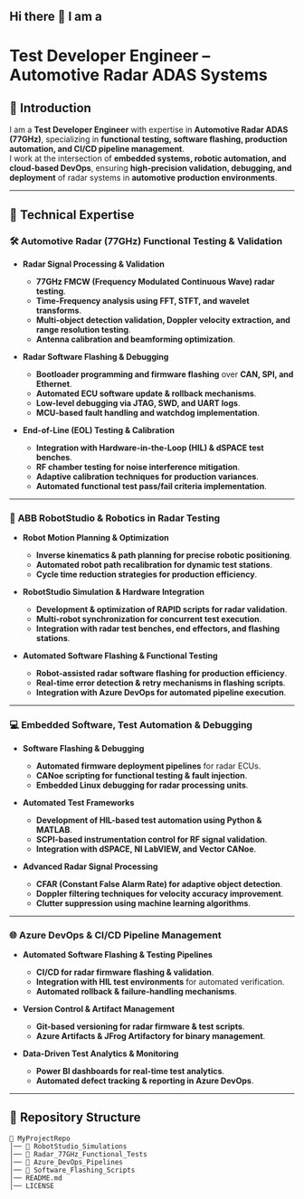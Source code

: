 ## Hi there 👋 I am a
# **Test Developer Engineer – Automotive Radar ADAS Systems**  

## 🚗 **Introduction**  
I am a **Test Developer Engineer** with expertise in **Automotive Radar ADAS (77GHz)**, specializing in **functional testing, software flashing, production automation, and CI/CD pipeline management**.  
I work at the intersection of **embedded systems, robotic automation, and cloud-based DevOps**, ensuring **high-precision validation, debugging, and deployment** of radar systems in **automotive production environments**.  

---

## 🔹 **Technical Expertise**  

### 🛠 **Automotive Radar (77GHz) Functional Testing & Validation**  
- **Radar Signal Processing & Validation**  
  - **77GHz FMCW (Frequency Modulated Continuous Wave) radar testing**.  
  - **Time-Frequency analysis using FFT, STFT, and wavelet transforms**.  
  - **Multi-object detection validation, Doppler velocity extraction, and range resolution testing**.  
  - **Antenna calibration and beamforming optimization**.  

- **Radar Software Flashing & Debugging**  
  - **Bootloader programming and firmware flashing** over **CAN, SPI, and Ethernet**.  
  - **Automated ECU software update & rollback mechanisms**.  
  - **Low-level debugging via JTAG, SWD, and UART logs**.  
  - **MCU-based fault handling and watchdog implementation**.  

- **End-of-Line (EOL) Testing & Calibration**  
  - **Integration with Hardware-in-the-Loop (HIL) & dSPACE test benches**.  
  - **RF chamber testing for noise interference mitigation**.  
  - **Adaptive calibration techniques for production variances**.  
  - **Automated functional test pass/fail criteria implementation**.  

---

### 🤖 **ABB RobotStudio & Robotics in Radar Testing**  
- **Robot Motion Planning & Optimization**  
  - **Inverse kinematics & path planning for precise robotic positioning**.  
  - **Automated robot path recalibration for dynamic test stations**.  
  - **Cycle time reduction strategies for production efficiency**.  

- **RobotStudio Simulation & Hardware Integration**  
  - **Development & optimization of RAPID scripts for radar validation**.  
  - **Multi-robot synchronization for concurrent test execution**.  
  - **Integration with radar test benches, end effectors, and flashing stations**.  

- **Automated Software Flashing & Functional Testing**  
  - **Robot-assisted radar software flashing for production efficiency**.  
  - **Real-time error detection & retry mechanisms in flashing scripts**.  
  - **Integration with Azure DevOps for automated pipeline execution**.  

---

### 💻 **Embedded Software, Test Automation & Debugging**  
- **Software Flashing & Debugging**  
  - **Automated firmware deployment pipelines** for radar ECUs.  
  - **CANoe scripting for functional testing & fault injection**.  
  - **Embedded Linux debugging for radar processing units**.  

- **Automated Test Frameworks**  
  - **Development of HIL-based test automation using Python & MATLAB**.  
  - **SCPI-based instrumentation control for RF signal validation**.  
  - **Integration with dSPACE, NI LabVIEW, and Vector CANoe**.  

- **Advanced Radar Signal Processing**  
  - **CFAR (Constant False Alarm Rate) for adaptive object detection**.  
  - **Doppler filtering techniques for velocity accuracy improvement**.  
  - **Clutter suppression using machine learning algorithms**.  

---

### 🌐 **Azure DevOps & CI/CD Pipeline Management**  
- **Automated Software Flashing & Testing Pipelines**  
  - **CI/CD for radar firmware flashing & validation**.  
  - **Integration with HIL test environments** for automated verification.  
  - **Automated rollback & failure-handling mechanisms**.  

- **Version Control & Artifact Management**  
  - **Git-based versioning for radar firmware & test scripts**.  
  - **Azure Artifacts & JFrog Artifactory for binary management**.  

- **Data-Driven Test Analytics & Monitoring**  
  - **Power BI dashboards for real-time test analytics**.  
  - **Automated defect tracking & reporting in Azure DevOps**.  

---

## 📂 **Repository Structure**  
```plaintext
📂 MyProjectRepo  
│── 📁 RobotStudio_Simulations  
│── 📁 Radar_77GHz_Functional_Tests  
│── 📁 Azure_DevOps_Pipelines  
│── 📁 Software_Flashing_Scripts  
│── README.md  
│── LICENSE
